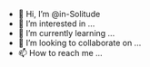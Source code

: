 - 👋 Hi, I’m @in-Solitude
- 👀 I’m interested in ...
- 🌱 I’m currently learning ...
- 💞️ I’m looking to collaborate on ...
- 📫 How to reach me ...

<!---
in-Solitude/in-Solitude is a ✨ special ✨ repository because its `README.md` (this file) appears on your GitHub profile.
You can click the Preview link to take a look at your changes.
--->
